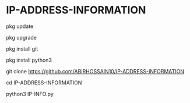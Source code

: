 # IP-ADDRESS-INFORMATION
pkg update

pkg upgrade 

pkg install git 

pkg install python3

git clone https://github.com/ABIRHOSSAIN10/IP-ADDRESS-INFORMATION

cd IP-ADDRESS-INFORMATION

python3 IP-INFO.py
